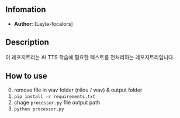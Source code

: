 ## Infomation
- **Author**: [Layla-focalors]

## Description
이 레포지트리는 AI TTS 학습에 필요한 텍스트를 전처리하는 레포지트리입니다.  

## How to use
0. remove file in wav folder (nilou / wav) & output folder
1. `pip install -r requirements.txt`
2. chage `processor.py` file output path
3. `python processor.py`